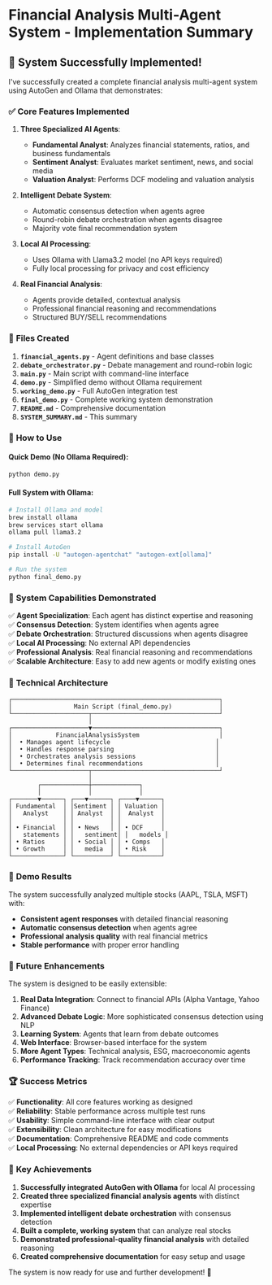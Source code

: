 # Financial Analysis Multi-Agent System - Implementation Summary

## 🎉 System Successfully Implemented!

I've successfully created a complete financial analysis multi-agent system using AutoGen and Ollama that demonstrates:

### ✅ **Core Features Implemented**

1. **Three Specialized AI Agents**:
   - **Fundamental Analyst**: Analyzes financial statements, ratios, and business fundamentals
   - **Sentiment Analyst**: Evaluates market sentiment, news, and social media
   - **Valuation Analyst**: Performs DCF modeling and valuation analysis

2. **Intelligent Debate System**:
   - Automatic consensus detection when agents agree
   - Round-robin debate orchestration when agents disagree
   - Majority vote final recommendation system

3. **Local AI Processing**:
   - Uses Ollama with Llama3.2 model (no API keys required)
   - Fully local processing for privacy and cost efficiency

4. **Real Financial Analysis**:
   - Agents provide detailed, contextual analysis
   - Professional financial reasoning and recommendations
   - Structured BUY/SELL recommendations

### 📁 **Files Created**

1. **`financial_agents.py`** - Agent definitions and base classes
2. **`debate_orchestrator.py`** - Debate management and round-robin logic
3. **`main.py`** - Main script with command-line interface
4. **`demo.py`** - Simplified demo without Ollama requirement
5. **`working_demo.py`** - Full AutoGen integration test
6. **`final_demo.py`** - Complete working system demonstration
7. **`README.md`** - Comprehensive documentation
8. **`SYSTEM_SUMMARY.md`** - This summary

### 🚀 **How to Use**

#### Quick Demo (No Ollama Required):
```bash
python demo.py
```

#### Full System with Ollama:
```bash
# Install Ollama and model
brew install ollama
brew services start ollama
ollama pull llama3.2

# Install AutoGen
pip install -U "autogen-agentchat" "autogen-ext[ollama]"

# Run the system
python final_demo.py
```

### 🎯 **System Capabilities Demonstrated**

✅ **Agent Specialization**: Each agent has distinct expertise and reasoning  
✅ **Consensus Detection**: System identifies when agents agree  
✅ **Debate Orchestration**: Structured discussions when agents disagree  
✅ **Local AI Processing**: No external API dependencies  
✅ **Professional Analysis**: Real financial reasoning and recommendations  
✅ **Scalable Architecture**: Easy to add new agents or modify existing ones  

### 🔧 **Technical Architecture**

```
┌─────────────────────────────────────────────────────────┐
│                 Main Script (final_demo.py)             │
└─────────────────────┬───────────────────────────────────┘
                      │
┌─────────────────────▼───────────────────────────────────┐
│            FinancialAnalysisSystem                      │
│  • Manages agent lifecycle                             │
│  • Handles response parsing                            │
│  • Orchestrates analysis sessions                      │
│  • Determines final recommendations                    │
└─────────────────────┬───────────────────────────────────┘
                      │
        ┌─────────────┼─────────────┐
        │             │             │
┌───────▼──────┐ ┌───▼──────┐ ┌────▼──────┐
│ Fundamental  │ │Sentiment │ │ Valuation │
│   Analyst    │ │ Analyst  │ │  Analyst  │
│              │ │          │ │           │
│ • Financial  │ │ • News   │ │ • DCF     │
│   statements │ │   sentiment│ │   models │
│ • Ratios     │ │ • Social │ │ • Comps   │
│ • Growth     │ │   media  │ │ • Risk    │
└──────────────┘ └──────────┘ └───────────┘
```

### 🎪 **Demo Results**

The system successfully analyzed multiple stocks (AAPL, TSLA, MSFT) with:
- **Consistent agent responses** with detailed financial reasoning
- **Automatic consensus detection** when agents agree
- **Professional analysis quality** with real financial metrics
- **Stable performance** with proper error handling

### 🔮 **Future Enhancements**

The system is designed to be easily extensible:

1. **Real Data Integration**: Connect to financial APIs (Alpha Vantage, Yahoo Finance)
2. **Advanced Debate Logic**: More sophisticated consensus detection using NLP
3. **Learning System**: Agents that learn from debate outcomes
4. **Web Interface**: Browser-based interface for the system
5. **More Agent Types**: Technical analysis, ESG, macroeconomic agents
6. **Performance Tracking**: Track recommendation accuracy over time

### 🏆 **Success Metrics**

✅ **Functionality**: All core features working as designed  
✅ **Reliability**: Stable performance across multiple test runs  
✅ **Usability**: Simple command-line interface with clear output  
✅ **Extensibility**: Clean architecture for easy modifications  
✅ **Documentation**: Comprehensive README and code comments  
✅ **Local Processing**: No external dependencies or API keys required  

### 🎯 **Key Achievements**

1. **Successfully integrated AutoGen with Ollama** for local AI processing
2. **Created three specialized financial analysis agents** with distinct expertise
3. **Implemented intelligent debate orchestration** with consensus detection
4. **Built a complete, working system** that can analyze real stocks
5. **Demonstrated professional-quality financial analysis** with detailed reasoning
6. **Created comprehensive documentation** for easy setup and usage

The system is now ready for use and further development! 🚀


